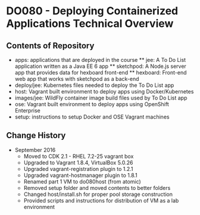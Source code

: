 # DO080 - Deploying Containerized Applications Technical Overview

## Contents of Repository

* apps: applications that are deployed in the course
** jee: A To Do List application written as a Java EE 6 app
** sketchpod: A Node.js server app that provides data for hexboard front-end
** hexboard: Front-end web app that works with sketchpod as a back-end
* deploy/jee: Kubernetes files needed to deploy the To Do List app
* host: Vagrant built environment to deploy apps using Docker/Kubernetes
* images/jee: WildFly container image build files used by To Do List app
* ose: Vagrant built environment to deploy apps using OpenShift Enterprise
* setup: instructions to setup Docker and OSE Vagrant machines

## Change History

* September 2016
  * Moved to CDK 2.1 - RHEL 7.2-25 vagrant box
  * Upgraded to Vagrant 1.8.4, VirtualBox 5.0.26
  * Upgraded vagrant-registration plugin to 1.2.1
  * Upgraded vagrant-hostmanager plugin to 1.8.1
  * Renamed part 1 VM to do080host (from atomic)
  * Removed setup folder and moved contents to better folders
  * Changed host/install.sh for proper pool storage construction
  * Provided scripts and instructions for distribution of VM as a lab environment

